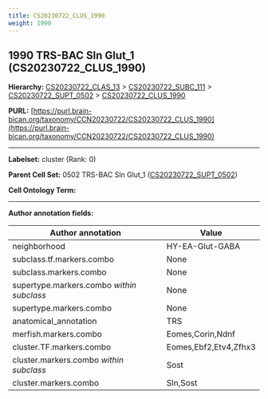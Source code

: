 ```yaml
---
title: CS20230722_CLUS_1990
weight: 1990
---
```

## 1990 TRS-BAC Sln Glut_1 (CS20230722_CLUS_1990)
<b>Hierarchy: </b>
[CS20230722_CLAS_13](../CS20230722_CLAS_13) >
[CS20230722_SUBC_111](../CS20230722_SUBC_111) >
[CS20230722_SUPT_0502](../CS20230722_SUPT_0502) >
[CS20230722_CLUS_1990](../CS20230722_CLUS_1990)

**PURL:** [https://purl.brain-bican.org/taxonomy/CCN20230722/CS20230722_CLUS_1990](https://purl.brain-bican.org/taxonomy/CCN20230722/CS20230722_CLUS_1990)

---


**Labelset:** cluster (Rank: 0)

**Parent Cell Set:** 0502 TRS-BAC Sln Glut_1 ([CS20230722_SUPT_0502](../CS20230722_SUPT_0502))



**Cell Ontology Term:** 

[MARKER GENES.]: #


---

[TRANSFERRED ANNOTATIONS.]: #


[AUTHOR ANNOTATION FIELDS.]: #


**Author annotation fields:**

| Author annotation | Value |
|-------------------|-------|
|neighborhood|HY-EA-Glut-GABA|
|subclass.tf.markers.combo|None|
|subclass.markers.combo|None|
|supertype.markers.combo _within subclass_|None|
|supertype.markers.combo|None|
|anatomical_annotation|TRS|
|merfish.markers.combo|Eomes,Corin,Ndnf|
|cluster.TF.markers.combo|Eomes,Ebf2,Etv4,Zfhx3|
|cluster.markers.combo _within subclass_|Sost|
|cluster.markers.combo|Sln,Sost|
